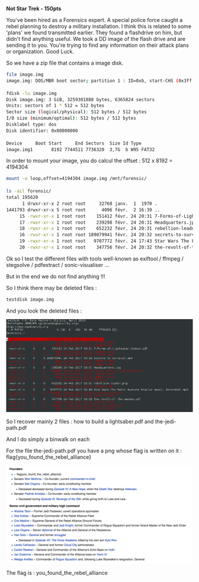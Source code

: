 **Not Star Trek - 150pts**

You've been hired as a Forensics expert. A special police force caught a rebel planning to destroy a military installation. I think this is related to some 'plans' we found transmitted earlier. They found a flashdrive on him, but didn't find anything useful. We took a DD image of the flash drive and are sending it to you. You're trying to find any information on their attack plans or organization. Good Luck.

So we have a zip file that contains a image disk.

```BASH
file image.img 
image.img: DOS/MBR boot sector; partition 1 : ID=0xb, start-CHS (0x3ff,254,63), end-CHS (0x3ff,254,63), startsector 8192, 7736320 sectors, extended partition table (last)

fdisk -lu image.img
Disk image.img: 3 GiB, 3259301888 bytes, 6365824 sectors
Units: sectors of 1 * 512 = 512 bytes
Sector size (logical/physical): 512 bytes / 512 bytes
I/O size (minimum/optimal): 512 bytes / 512 bytes
Disklabel type: dos
Disk identifier: 0x00000000

Device     Boot Start     End Sectors  Size Id Type
image.img1       8192 7744511 7736320  3,7G  b W95 FAT32
```


In order to mount your image, you do calcul the offset : 512 x 8192 = 4194304

```BASH
mount -o loop,offset=4194304 image.img /mnt/forensic/

ls -ail forensic/
total 195620
      1 drwxr-xr-x 2 root root     32768 janv.  1  1970 .
1441793 drwxr-xr-x 5 root root      4096 févr.  2 16:39 ..
     15 -rwxr-xr-x 1 root root    151412 févr. 24 20:31 7-Forms-of-Lightsaber-Combat.pdf
     17 -rwxr-xr-x 1 root root    239298 févr. 24 20:31 Headquarters.jpg
     18 -rwxr-xr-x 1 root root    652232 févr. 24 20:31 rebellion-leader.png
     16 -rwxr-xr-x 1 root root 189079941 févr. 24 20:32 secrets-to-survival.mp4
     19 -rwxr-xr-x 1 root root   9707772 févr. 24 17:43 Star Wars The Force Awakens trailer music. Extended!.mp3
     20 -rwxr-xr-x 1 root root    347756 févr. 24 20:32 the-revolt-of-the-masses.pdf
```

Ok so I test the different files with tools well-known as exiftool / ffmpeg / stegsolve / pdfextract / sonic-visualiser ...

But in the end we do not find anything !!!

So I think there may be deleted files :

```BASH
testdisk image.img
```

And you look the deleted files :

![Alt](img/testdisk.png "testdisk results")

So I recover mainly 2 files : how to build a lightsaber.pdf and the-jedi-path.pdf

And I do simply a binwalk on each

For the file the-jedi-path.pdf you have a png whose flag is written on it : flag{you_found_the_rebel_alliance}

![Alt](img/00003840.png "Flag results")

The flag is : you_found_the_rebel_alliance
